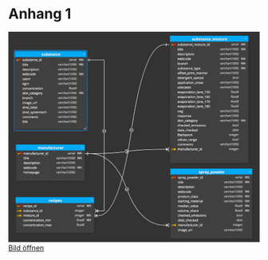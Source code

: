 # Anhang 1 

![Datenbankmodell](images/datenbankmodell.png "Datenbankmodell")
[Bild öffnen](https://doku.educorvi.de/wissensartikel/abbildungen-emissionsarme-produkte/datenbankmodell.png/image_view_fullscreen)

